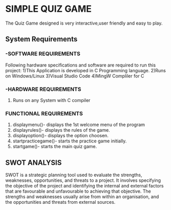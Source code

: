# SIMPLE QUIZ GAME
  The  Quiz  Game  designed  is  very  interactive,user  friendly  and  easy  to  play.

## System Requirements
### -SOFTWARE REQUIREMENTS
  Following hardware specifications and software are required to run this project:
    1)This Application is developed in C Programming language.
    2)Runs on Windows/Linux
    3)Visual Studio Code
    4)MingW Compliler for C
### -HARDWARE REQUIREMENTS
  1) Runs on any System with C compiler
 
### FUNCTIONAL REQUIREMENTS
  1) displaymenu()- displays the 1st welcome menu of the program
  2) displayrules()- displays the rules of the game.
  3) displayoption()- displays the option choosen.
  4) startpracticegame()- starts the practice game initially.
  5) startgame()- starts the main quiz game.

## SWOT ANALYSIS 
SWOT is a strategic planning tool used to evaluate the strengths, weaknesses, opportunities, and threats to a project. 
It involves specifying the objective of the project and identifying the internal and external factors that are favourable and unfavourable to achieving that objective.
The strengths and weaknesses usually arise from within an organisation, and the opportunities and threats from external sources.

[](https://github.com/isha121298/Mini_Project/blob/a0d68723d3d4b3bba924b5dee92612eb03fc1425/6_ImagesAndVideos/SWOT.png)




